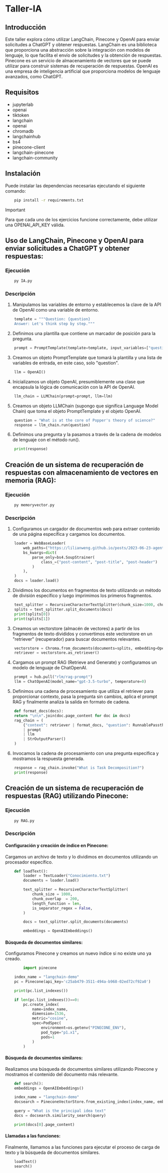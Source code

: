 # Taller-IA

## Introducción

Este taller explora cómo utilizar LangChain, Pinecone y OpenAI para enviar solicitudes a ChatGPT y obtener respuestas. LangChain es una biblioteca que proporciona una abstracción sobre la integración con modelos de lenguaje, lo que facilita el envío de solicitudes y la obtención de respuestas. Pinecone es un servicio de almacenamiento de vectores que se puede utilizar para construir sistemas de recuperación de respuestas. OpenAI es una empresa de inteligencia artificial que proporciona modelos de lenguaje avanzados, como ChatGPT.

## Requisitos

* jupyterlab
* openai
* tiktoken
* langchain
* openai
* chromadb
* langchainhub
* bs4
* pinecone-client
* langchain-pinecone
* langchain-community

## Instalación

Puede instalar las dependencias necesarias ejecutando el siguiente comando:

```bash
    pip install -r requirements.txt
```

> [!IMPORTANT]
> Para que cada uno de los ejercicios funcione correctamente, debe utilizar una OPENAI_API_KEY válida.

## Uso de LangChain, Pinecone y OpenAI para enviar solicitudes a ChatGPT y obtener respuestas:


### Ejecución

```bash
    py IA.py
```

### Descripción

1. Manipulamos las variables de entorno y establecemos la clave de la API de OpenAI como una variable de entorno.

```python
    template = """Question: {question}
    Answer: Let's think step by step."""
```

2. Definimos una plantilla que contiene un marcador de posición para la pregunta.

```python
    prompt = PromptTemplate(template=template, input_variables=["question"])
```

3. Creamos un objeto PromptTemplate que tomará la plantilla y una lista de variables de entrada, en este caso, solo "question".

```python
    llm = OpenAI()
```

4. Inicializamos un objeto OpenAI, presumiblemente una clase que encapsula la lógica de comunicación con la API de OpenAI.

```python
    llm_chain = LLMChain(prompt=prompt, llm=llm)
```
5. Creamos un objeto LLMChain (supongo que significa Language Model Chain) que toma el objeto PromptTemplate y el objeto OpenAI.

```python
    question = "What is at the core of Popper's theory of science?"
    response = llm_chain.run(question)
```

6. Definimos una pregunta y la pasamos a través de la cadena de modelos de lenguaje con el método run().

```python
    print(response)
```


## Creación de un sistema de recuperación de respuestas con almacenamiento de vectores en memoria (RAG):

### Ejecución

```bash
    py memoryvector.py
```
### Descripción


1. Configuramos un cargador de documentos web para extraer contenido de una página específica y cargamos los documentos.
```python
    loader = WebBaseLoader(
        web_paths=("https://lilianweng.github.io/posts/2023-06-23-agent/",),
        bs_kwargs=dict(
            parse_only=bs4.SoupStrainer(
                class_=("post-content", "post-title", "post-header")
            )
        ),
    )
    docs = loader.load()
```

2. Dividimos los documentos en fragmentos de texto utilizando un método de división específico y luego imprimimos los primeros fragmentos.
```python
    text_splitter = RecursiveCharacterTextSplitter(chunk_size=1000, chunk_overlap=200)
    splits = text_splitter.split_documents(docs)
    print(splits[0])
    print(splits[1])
```

3. Creamos un vectorstore (almacén de vectores) a partir de los fragmentos de texto divididos y convertimos este vectorstore en un "retriever" (recuperador) para buscar documentos relevantes.
```python
    vectorstore = Chroma.from_documents(documents=splits, embedding=OpenAIEmbeddings())
    retriever = vectorstore.as_retriever()
```

4. Cargamos un prompt RAG (Retrieve and Generate) y configuramos un modelo de lenguaje de ChatOpenAI.
```python
    prompt = hub.pull("rlm/rag-prompt")
    llm = ChatOpenAI(model_name="gpt-3.5-turbo", temperature=0)
```

5. Definimos una cadena de procesamiento que utiliza el retriever para proporcionar contexto, pasa la pregunta sin cambios, aplica el prompt RAG y finalmente analiza la salida en formato de cadena.
```python
    def format_docs(docs):
    return "\n\n".join(doc.page_content for doc in docs)
    rag_chain = (
        {"context": retriever | format_docs, "question": RunnablePassthrough()}
        | prompt
        | llm
        | StrOutputParser()
    )
```

6. Invocamos la cadena de procesamiento con una pregunta específica y mostramos la respuesta generada.
```python
    response = rag_chain.invoke("What is Task Decomposition?")
    print(response)
```



## Creación de un sistema de recuperación de respuestas (RAG) utilizando Pinecone:

### Ejecución

```bash
    py RAG.py
```

### Descripción

#### Configuración y creación de índice en Pinecone:

Cargamos un archivo de texto y lo dividimos en documentos utilizando un procesador específico.

```python
    def loadText():
        loader = TextLoader("Conocimiento.txt")
        documents = loader.load()

        text_splitter = RecursiveCharacterTextSplitter(
            chunk_size = 1000,
            chunk_overlap  = 200,
            length_function = len,
            is_separator_regex = False,
        )

        docs = text_splitter.split_documents(documents)

        embeddings = OpenAIEmbeddings()
```

#### Búsqueda de documentos similares:

Configuramos Pinecone y creamos un nuevo índice si no existe uno ya creado.

```python
        import pinecone

    index_name = "langchain-demo"
    pc = Pinecone(api_key='c25ab479-3511-494a-b968-02ed72cf92a0')

    print(pc.list_indexes())

    if len(pc.list_indexes())==0:
        pc.create_index(
            name=index_name,
            dimension=1536,
            metric="cosine",
            spec=PodSpec(
                environment=os.getenv("PINECONE_ENV"),
                pod_type="p1.x1",
                pods=1
            )
        )
```
#### Búsqueda de documentos similares:

Realizamos una búsqueda de documentos similares utilizando Pinecone y mostramos el contenido del documento más relevante.

```python
    def search():
    embeddings = OpenAIEmbeddings()

    index_name = "langchain-demo"
    docsearch = PineconeVectorStore.from_existing_index(index_name, embeddings)

    query = "What is the principal idea text"
    docs = docsearch.similarity_search(query)

    print(docs[0].page_content)
```

#### Llamadas a las funciones:

Finalmente, llamamos a las funciones para ejecutar el proceso de carga de texto y la búsqueda de documentos similares.
```python
    loadText()
    search()
```

